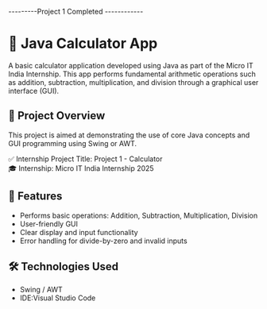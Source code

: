 ---------Project 1 Completed ------------
# 🧮 Java Calculator App

A basic calculator application developed using Java as part of the Micro IT India Internship. This app performs fundamental arithmetic operations such as addition, subtraction, multiplication, and division through a graphical user interface (GUI).

## 📌 Project Overview

This project is aimed at demonstrating the use of core Java concepts and GUI programming using Swing or AWT.

✅ Internship Project Title: Project 1 - Calculator  
🎓 Internship: Micro IT India Internship 2025

## 🎯 Features

- Performs basic operations: Addition, Subtraction, Multiplication, Division
- User-friendly GUI
- Clear display and input functionality
- Error handling for divide-by-zero and invalid inputs

## 🛠️ Technologies Used

- Swing / AWT
- IDE:Visual Studio Code
